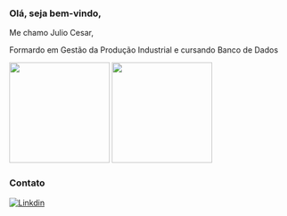 ### Olá, seja bem-vindo,

Me chamo Julio Cesar,

Formardo em Gestão da Produção Industrial e cursando Banco de Dados



<div>

  <img height="180em" src="https://github-readme-stats.vercel.app/api?username=JulioAraujo92&show_icons=true&bg_color=00000000"/>
  <img height="180em" src="https://github-readme-stats.vercel.app/api/top-langs/?username=JulioAraujo92&layout=compact&show_icons=true&bg_color=00000000"/>

</div>






### Contato

<div>
  
[![Linkdin](https://img.shields.io/badge/LinkedIn-0077B5?style=for-the-badge&logo=linkedin&logoColor=white)](https://www.linkedin.com/in/julio-cesar-da-silva-araujo-65182911b/)
  
</div>
